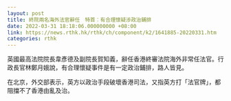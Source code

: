 ```yaml
---
layout: post
title: 終院兩名海外法官辭任　特首︰有合理懷疑涉政治鋪排
date: 2022-03-31 18:18:06.000000000 +08:00
link: https://news.rthk.hk/rthk/ch/component/k2/1641885-20220331.htm
categories: rthk
---
```


英國最高法院院長韋彥德及副院長賀知義，辭任香港終審法院海外非常任法官。行政長官林鄭月娥說，有合理懷疑事件是有一定政治鋪排，路人皆見。

在北京，外交部表示，英方以政治手段破壞香港司法，又指英方打「法官牌」，都阻擋不了香港由亂及治。
